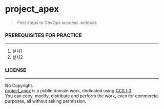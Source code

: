 # project_apex   

> Frist steps to DevOps success :octocat:

### PREREQUISITES FOR PRACTICE
---

1. 설치1
2. 설치2   

### LICENSE  

---
No Copyright.  
[project_apex](https://github.com/parkdongsam/project_apex) is a public domain work, dedicated using [CC0 1.0](https://creativecommons.org/publicdomain/zero/1.0/).  
You can copy, modify, distribute and perform the work, even for commercial purposes, all without asking permission.
